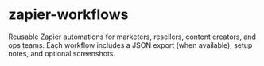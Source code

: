 # zapier-workflows
Reusable Zapier automations for marketers, resellers, content creators, and ops teams. Each workflow includes a JSON export (when available), setup notes, and optional screenshots.
